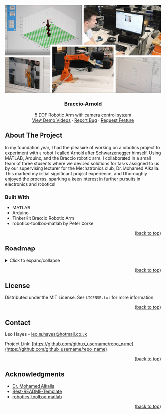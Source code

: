 
<a name="readme-top"></a>


<br />
<div align="center">
  <a href="https://github.com/LeonidasEng/Braccio-Arnold">
    <img src="https://github.com/LeonidasEng/Braccio-Arnold/blob/main/images/Braccio-Arnold.PNG" alt="Logo">
  </a>

<h3 align="center">Braccio-Arnold</h3>

  <p align="center">
    5 DOF Robotic Arm with camera control system
  <br />
    <a href="https://github.com/LeonidasEng/Braccio-Arnold/tree/main/videos">View Demo Videos</a>
    ·
    <a href="https://github.com/LeonidasEng/Braccio-Arnold/issues">Report Bug</a>
    ·
    <a href="https://github.com/LeonidasEng/Braccio-Arnold/issues">Request Feature</a>
  </p>
</div>

<!-- ABOUT THE PROJECT -->
## About The Project
In my foundation year, I had the pleasure of working on a robotics project to experiment with a robot I called Arnold after Schwarzenegger himself. Using MATLAB, Arduino, and the Braccio robotic arm. I collaborated in a small team of three students where we devised solutions for tasks assigned to us by our supervising lecturer for the Mechatronics club, Dr. Mohamed Alkalla. This marked my initial significant project experience, and I thoroughly enjoyed the process, sparking a keen interest in further pursuits in electronics and robotics! 

### Built With
* MATLAB
* Arduino
* TinkerKit Braccio Robotic Arm
* robotics-toolbox-matlab by Peter Corke


<p align="right">(<a href="#readme-top">back to top</a>)</p>


<!-- ROADMAP -->
## Roadmap
<details>
<summary>Click to expand/collapse</summary>

- [x] Understad how homogenous transformation matrices can be used to describe the movement of the robotic arm.
- [x] Calibrate the Robot using DH parameters to vertical position using Teach app from RVCTools in MATLAB.
- [x] Calibrate with Arduino
- [x] Pick up Object from (x,y,z) location and deliver to (x, y, z)
- [x] Pick up Object and drop from height.
- [x] Pick up different objects.
- [x] Build GUI to quickly implement theta values based on x and y inputs
- [x] Control with camera inteface on GUI

### Further developments - if I had more time
- [ ] Two robots passing an object between each other.
- [ ] Two robots working to complete an industry-like automated task.

</details>

<p align="right">(<a href="#readme-top">back to top</a>)</p>


<!-- LICENSE -->
## License

Distributed under the MIT License. See `LICENSE.txt` for more information.

<p align="right">(<a href="#readme-top">back to top</a>)</p>



<!-- CONTACT -->
## Contact

Leo Hayes - leo.m.hayes@hotmail.co.uk

Project Link: [https://github.com/github_username/repo_name](https://github.com/github_username/repo_name)

<p align="right">(<a href="#readme-top">back to top</a>)</p>



<!-- ACKNOWLEDGMENTS -->
## Acknowledgments

* [Dr. Mohamed Alkalla](https://www.linkedin.com/in/mohamed-alkalla/)
* [Best-README-Template](https://github.com/othneildrew/Best-README-Template)
* [robotics-toolbox-matlab](https://github.com/petercorke/robotics-toolbox-matlab)

<p align="right">(<a href="#readme-top">back to top</a>)</p>



<!-- MARKDOWN LINKS & IMAGES 

-->
